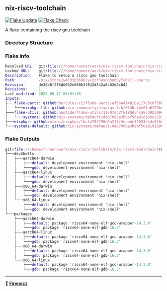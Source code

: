 ## nix-riscv-toolchain

[![Flake Update](https://github.com/Firenezz/nix-riscv-toolchain/actions/workflows/flake-update.yml/badge.svg)](https://github.com/Firenezz/nix-riscv-toolchain/blob/main/.github/workflows/flake-update.yml)
[![Flake Check](https://github.com/Firenezz/nix-riscv-toolchain/actions/workflows/flake-check.yml/badge.svg)](https://github.com/Firenezz/nix-riscv-toolchain/blob/main/.github/workflows/flake-check.yml)

A flake containing the riscv gnu toolchain
### Directory Structure



### Flake Info

```nix
Resolved URL:  git+file:///home/runner/work/nix-riscv-toolchain/nix-riscv-toolchain?shallow=1
Locked URL:    git+file:///home/runner/work/nix-riscv-toolchain/nix-riscv-toolchain?ref=refs/heads/main&rev=de38e0f2f5dd032e650b3f842df42a8c82d6c642&shallow=1
Description:   Flake to setup a riscv gnu toolchain
Path:          /nix/store/w4r33p5696iyx2cfh4snghn09y7a09jl-source
Revision:      de38e0f2f5dd032e650b3f842df42a8c82d6c642
Revisions:     1
Last modified: 2025-08-17 00:51:35
Inputs:
├───flake-parts: github:hercules-ci/flake-parts/af66ad14b28a127c5c0f3bbb298218fc63528a18 (2025-08-06 13:36:06)
│   └───nixpkgs-lib: github:nix-community/nixpkgs.lib/0f36c44e01a6129be94e3ade315a5883f0228a6e (2025-07-27 01:20:42)
├───flake-utils: github:numtide/flake-utils/11707dc2f618dd54ca8739b309ec4fc024de578b (2024-11-13 21:27:16)
│   └───systems: github:nix-systems/default/da67096a3b9bf56a91d16901293e51ba5b49a27e (2023-04-09 08:27:08)
├───nixpkgs: github:nixos/nixpkgs/fbcf476f790d8a217c3eab4e12033dc4a0f6d23c (2025-08-14 15:51:38)
└───systems-default: github:nix-systems/default/da67096a3b9bf56a91d16901293e51ba5b49a27e (2023-04-09 08:27:08)

```

### Flake Outputs

```nix
git+file:///home/runner/work/nix-riscv-toolchain/nix-riscv-toolchain?ref=refs/heads/main&rev=de38e0f2f5dd032e650b3f842df42a8c82d6c642&shallow=1
├───devShells
│   ├───aarch64-darwin
│   │   ├───default: development environment 'nix-shell'
│   │   └───gdb: development environment 'nix-shell'
│   ├───aarch64-linux
│   │   ├───default: development environment 'nix-shell'
│   │   └───gdb: development environment 'nix-shell'
│   ├───x86_64-darwin
│   │   ├───default: development environment 'nix-shell'
│   │   └───gdb: development environment 'nix-shell'
│   └───x86_64-linux
│       ├───default: development environment 'nix-shell'
│       └───gdb: development environment 'nix-shell'
└───packages
    ├───aarch64-darwin
    │   ├───default: package 'riscv64-none-elf-gcc-wrapper-14.3.0'
    │   └───gdb: package 'riscv64-none-elf-gdb-16.3'
    ├───aarch64-linux
    │   ├───default: package 'riscv64-none-elf-gcc-wrapper-14.3.0'
    │   └───gdb: package 'riscv64-none-elf-gdb-16.3'
    ├───x86_64-darwin
    │   ├───default: package 'riscv64-none-elf-gcc-wrapper-14.3.0'
    │   └───gdb: package 'riscv64-none-elf-gdb-16.3'
    └───x86_64-linux
        ├───default: package 'riscv64-none-elf-gcc-wrapper-14.3.0'
        └───gdb: package 'riscv64-none-elf-gdb-16.3'

```

---

👤 [**Firenezz**](https://github.com/Firenezz)
